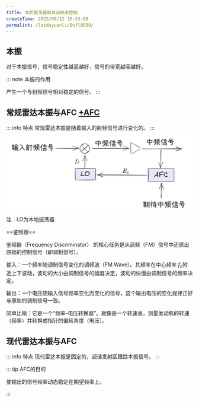 ```yaml
---
title: 本机振荡器和自动频率控制
createTime: 2025/08/12 10:53:09
permalink: /leidayuanli/8wfl0580/
---
```

## **本振**

对于本振信号，信号稳定性越高越好，信号的带宽越窄越好。

::: note 本振的作用

产生一个与射频信号相对稳定的信号。
:::

## **常规雷达本振与AFC [+AFC]**

::: info 特点
常规雷达本振是随着输入的射频信号进行变化的。
:::

[+AFC]:
    自动频率控制

![常规AFC](picture/常规AFC.jpg)

注：LO为本地振荡器

==鉴频器==

鉴频器（Frequency Discriminator） 的核心任务是从调频（FM）信号中还原出原始的控制信号（即调制信号）。

输入：一个频率随调制信号变化的调频波（FM Wave）。其频率在中心频率 $f_c$附近上下波动，波动的大小由调制信号的幅度决定，波动的快慢由调制信号的频率决定。

输出：一个电压随输入信号频率变化而变化的信号，这个输出电压的变化规律正好与原始的调制信号一致。

简单比喻：它是一个“频率-电压转换器”。就像是一个转速表，测量发动机的转速（频率）并转换成指针的偏转角度（电压）。



## **现代雷达本振与AFC**

::: info 特点
现代雷达本振是固定的，调谐发射区跟踪本振信号。
:::


::: tip AFC的目的

使输出的信号频率动态稳定在期望频率上。

:::